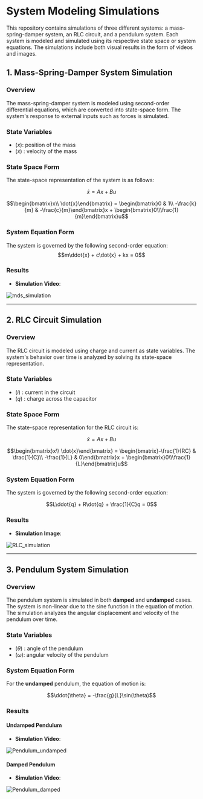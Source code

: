 # System Modeling Simulations

This repository contains simulations of three different systems: a mass-spring-damper system, an RLC circuit, and a pendulum system. Each system is modeled and simulated using its respective state space or system equations. The simulations include both visual results in the form of videos and images.

## 1. Mass-Spring-Damper System Simulation

### Overview

The mass-spring-damper system is modeled using second-order differential equations, which are converted into state-space form. The system's response to external inputs such as forces is simulated.

### State Variables
- $(x)$: position of the mass
- $(\dot{x})$ : velocity of the mass

### State Space Form
The state-space representation of the system is as follows:

$$\dot{x} = Ax + Bu$$

$$\begin{bmatrix}x\\ \dot{x}\end{bmatrix} = \begin{bmatrix}0 & 1\\ -\frac{k}{m} & -\frac{c}{m}\end{bmatrix}x + \begin{bmatrix}0\\\frac{1}{m}\end{bmatrix}u$$

### System Equation Form
The system is governed by the following second-order equation:
$$m\ddot{x} + c\dot{x} + kx = 0$$

### Results
- **Simulation Video**: 

![mds_simulation](https://github.com/user-attachments/assets/1a83a3ff-e73e-42c0-a350-51a0583c6340)

---

## 2. RLC Circuit Simulation

### Overview
The RLC circuit is modeled using charge and current as state variables. The system's behavior over time is analyzed by solving its state-space representation.

### State Variables
- $(i)$ : current in the circuit
- $(q)$ : charge across the capacitor

### State Space Form
The state-space representation for the RLC circuit is:

$$\dot{x} = Ax + Bu$$

$$\begin{bmatrix}x\\ \dot{x}\end{bmatrix} = \begin{bmatrix}-\frac{1}{RC} & \frac{1}{C}\\ -\frac{1}{L} & 0\end{bmatrix}x + \begin{bmatrix}0\\\frac{1}{L}\end{bmatrix}u$$

### System Equation Form
The system is governed by the following second-order equation:

$$L\ddot{q} + R\dot{q} + \frac{1}{C}q = 0$$

### Results
- **Simulation Image**: 

![RLC_simulation](https://github.com/user-attachments/assets/70a49feb-0250-49fe-97b4-81b8e18cfd14)

---

## 3. Pendulum System Simulation

### Overview
The pendulum system is simulated in both **damped** and **undamped** cases. The system is non-linear due to the sine function in the equation of motion. The simulation analyzes the angular displacement and velocity of the pendulum over time.

### State Variables
- $(\theta)$ : angle of the pendulum
- $(\omega)$: angular velocity of the pendulum

### System Equation Form
For the **undamped** pendulum, the equation of motion is:

$$\ddot{\theta} = -\frac{g}{L}\sin(\theta)$$
### Results

#### Undamped Pendulum
- **Simulation Video**: 

![Pendulum_undamped](https://github.com/user-attachments/assets/11788a4e-dcac-4228-93d7-072b8518ad23)

#### Damped Pendulum
- **Simulation Video**: 

![Pendulum_damped](https://github.com/user-attachments/assets/abba575c-8422-4c6e-be52-25a9bee3bf84)




